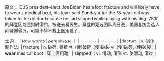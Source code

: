 
原文：
CUS president-elect Joe Biden has a foot fracture and will likely have to wear a medical boot, his team said Sunday after the 78-year-old was taken to the doctor because he had slipped while playing with his dog.
78岁的拜登因为遛狗时滑倒，被送去看医生。拜登的竞选团队周日说，美国总统当选人拜登脚骨折，可能不得不戴上医用靴子，

生词：
| New words | paraphrase ｜
| --------  |  --------  |
| facture | n. 制作, 制作法|
| fracture | n. 破碎, 骨折 vt. (使)破碎, (使)破裂 vi. (使)破碎, (使)破裂 |
| **wear** medical boot | 穿上医用靴 |
| slip(ped) | vi. 滑动, 滑倒 vt. 使滑动, 滑过 |

